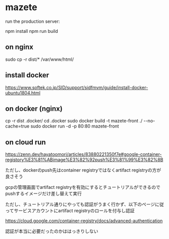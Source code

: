 # mazete

run the production server:

npm install
npm run build

## on nginx
sudo cp -r dist/* /var/www/html/

## install docker
https://www.softek.co.jp/SID/support/sidfmvm/guide/install-docker-ubuntu1804.html

## on docker (nginx)
cp -r dist .docker/
cd .docker
sudo docker build -t mazete-front ./ --no-cache=true
sudo docker run -d -p 80:80 mazete-front

## on cloud run
https://zenn.dev/hayatoomori/articles/83880221350f7e#google-container-registory%E3%81%ABimage%E3%82%92push%E3%81%99%E3%82%8B


ただし、dockerのpush先はcontainer registryではなくartifact registryの方が良さそう


gcpの管理画面でartifact registryを有効にするとチュートリアルができるのでpushするイメージだけ差し替えて実行


ただし、チュートリアル通りにやっても認証がうまく行かず、以下のページに従ってサービスアカウントにartifact registryのロールを付与し認証


https://cloud.google.com/container-registry/docs/advanced-authentication


認証が本当に必要だったのかははっきりしない